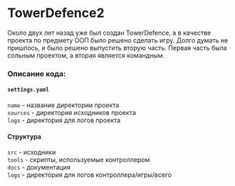 <h1>TowerDefence2</h1>
<p>
Около двух лет назад уже был создан TowerDefence, а в качестве проекта по предмету ООП было решено сделать игру.
Долго думать не пришлось, и было решено выпустить вторую часть.
Первая часть была сольным проектом, а вторая является командным.
</p>
<h3>
Описание кода:
</h3>
<div>

<div>
    <h4><code>settings.yaml</code></h4>
<p>
    <code>name</code> - название директории проекта<br>
    <code>sources</code> - директория исходников проекта<br>
    <code>logs</code> - директория для логов проекта<br>
</p>

</div>

<div>
<h4>Структура</h4>
<p>
<code>src</code> - исходники<br>
<code>tools</code> - скрипты, используемые контроллером<br>
<code>docs</code> - документация<br>
<code>logs</code> - директория для логов контроллера/игры/всего<br>
</p>
</div>
</div>